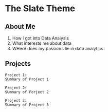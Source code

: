 # The Slate Theme

## About Me

1. How I got into Data Analysis
2. What interests me about data
3. WHere does my passions lie in data analytics

## Projects
    Project 1:
    SUmmary of Project 1

    Project 2:
    SUmmary of Porject 2

    Project 3:
    SUmmary of Project 3
    